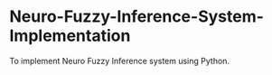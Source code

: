 # Neuro-Fuzzy-Inference-System-Implementation

To implement Neuro Fuzzy Inference system using Python.
